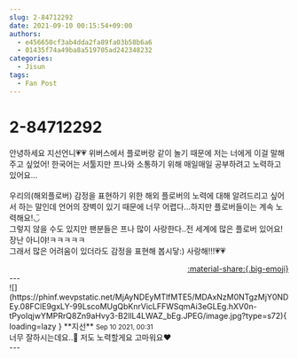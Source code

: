 ```yaml
---
slug: 2-84712292
date: 2021-09-10 00:15:54+09:00
authors:
  - e456650cf3ab4dda2fa89fa03b58b6a6
  - 01435f74a49ba8a519705ad242348232
categories:
  - Jisun
tags:
  - Fan Post
---
```


# 2-84712292

<div class="post-container" markdown="1">
<div class="content-container md-sidebar__scrollwrap" markdown="1">

안녕하세요 지선언니💗💗 위버스에서 플로버랑 같이 놀기 때문에 저는 너에게 이걸 말해주고 싶었어! 한국어는 서툴지만 프나와 소통하기 위해 매일매일 공부하려고 노력하고 있어요...<br><br>우리의(해외플로버) 감정을 표현하기 위한 해외 플로버의 노력에 대해 알려드리고 싶어서 하는 말인데 언어의 장벽이 있기 때문에 너무 어렵다...하지만 플로버들이는 계속 노력해요!◡̈<br>그렇지 않을 수도 있지만 팬분들은 프나 많이 사랑한다..전 세계에 많은 플로버 있어요! 장난 아니야!ㅋㅋㅋㅋㅋ<br>그래서 많은 어려움이 있더라도 감정을 표현해 봅시닿:) 사랑해!!!💗💗<br>

</div>
</div>

<div style="text-align: right;" markdown="1">
<a href="https://weverse.io/fromis9/fanpost/2-84712292" style="text-align: right;">:material-share:{.big-emoji}</a>
</div>
---

<div class="comments-container md-sidebar__scrollwrap" markdown="1">
<div class="comment" markdown="1">
<div class='id-container' markdown="1">
![](https://phinf.wevpstatic.net/MjAyNDEyMTlfMTE5/MDAxNzM0NTgzMjY0NDEy.08FClE9gxLY-99LscoMUgQbKnrVicLFFWSqmAi3eGLEg.hXV0n-tPyoIqjwYMPRrQ8Zn9aHvy3-B2llL4LWAZ_bEg.JPEG/image.jpg?type=s72){ loading=lazy }
**<span class="artist">지선</span>** <small>Sep 10 2021, 00:31</small><br>
</div>
<div class='comment-body' markdown="1">
너무 잘하시는데요..🥺 저도 노력할게요 고마워요♥️
</div>
</div>
</div>
---
